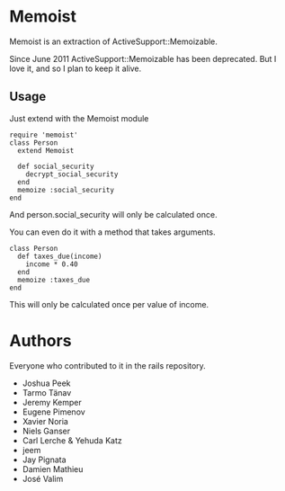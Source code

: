 Memoist
=============

Memoist is an extraction of ActiveSupport::Memoizable.

Since June 2011 ActiveSupport::Memoizable has been deprecated.
But I love it,
and so I plan to keep it alive.

Usage
-----

Just extend with the Memoist module

    require 'memoist'
    class Person
      extend Memoist
      
      def social_security
        decrypt_social_security
      end
      memoize :social_security
    end

And person.social_security will only be calculated once.

You can even do it with a method that takes arguments.


    class Person
      def taxes_due(income)
        income * 0.40
      end
      memoize :taxes_due
    end

This will only be calculated once per value of income.

Authors
===========

Everyone who contributed to it in the rails repository.

* Joshua Peek
* Tarmo Tänav
* Jeremy Kemper
* Eugene Pimenov
* Xavier Noria
* Niels Ganser
* Carl Lerche & Yehuda Katz
* jeem
* Jay Pignata
* Damien Mathieu
* José Valim                             